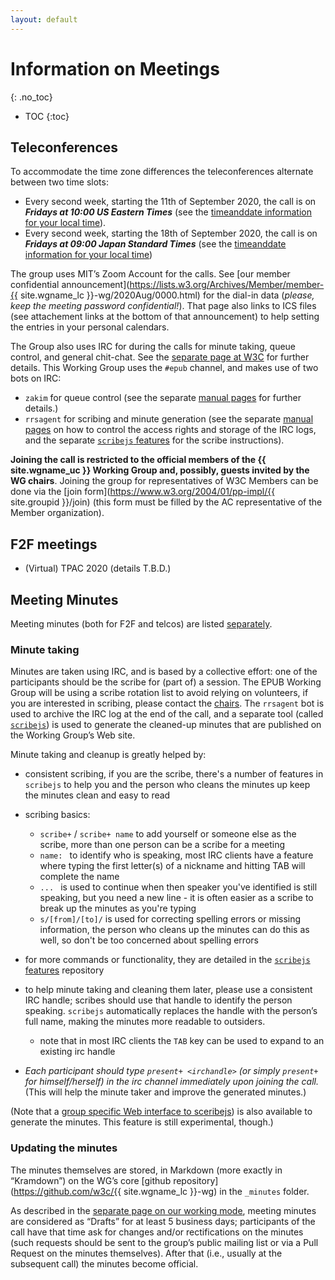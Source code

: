 ```yaml
---
layout: default
---
```


# Information on Meetings
{: .no_toc}

* TOC
{:toc}

## Teleconferences

To accommodate the time zone differences the teleconferences alternate between two time slots:

* Every second week, starting the 11th of September 2020, the call is on _**Fridays at 10:00 US Eastern Times**_ (see the [timeanddate information for your local time](https://tinyurl.com/y24qnpgg)).
* Every second week, starting the 18th of September 2020, the call is on _**Fridays at 09:00 Japan Standard Times**_ (see the [timeanddate information for your local time](https://tinyurl.com/y28b55nq))

The group uses MIT’s Zoom Account for the calls. See [our member confidential announcement](https://lists.w3.org/Archives/Member/member-{{ site.wgname_lc }}-wg/2020Aug/0000.html) for the dial-in data (_please, keep the meeting password confidential!_). That page also links to ICS files (see attachement links at the bottom of that announcement) to help setting the entries in your personal calendars.

The Group also uses IRC for during the calls for minute taking, queue control, and general chit-chat. See the [separate page at W3C](https://www.w3.org/Project/IRC/) for further details. This Working Group uses the `#epub` channel, and makes use of two bots on IRC:

* `zakim` for queue control (see the separate [manual pages](https://www.w3.org/2001/12/zakim-irc-bot.html) for  further details.)
* `rrsagent` for scribing and minute generation (see the separate [manual pages](https://www.w3.org/2002/03/RRSAgent) on how to control the access rights and storage of the IRC logs, and the separate [`scribejs` features](https://github.com/w3c/scribejs/blob/master/features.md) for the scribe instructions).

**Joining the call is restricted to the official members of the {{ site.wgname_uc }} Working Group and, possibly, guests invited by the WG chairs**. Joining the group for representatives of W3C Members can be done via the [join form](https://www.w3.org/2004/01/pp-impl/{{ site.groupid }}/join) (this form must be filled by the AC representative of the Member organization).

## F2F meetings

* (Virtual) TPAC 2020 (details T.B.D.)

## Meeting Minutes

Meeting minutes (both for F2F and telcos) are listed [separately](./Minutes/).

### Minute taking

Minutes are taken using IRC, and is based by a collective effort: one of the participants should be the scribe for (part of) a session. The EPUB Working Group will be using a scribe rotation list to avoid relying on volunteers, if you are interested in scribing, please contact the [chairs](mailto:group-epub-wg-chairs@w3.org). The `rrsagent` bot is used to archive the IRC log at the end of the call, and a separate tool (called [`scribejs`](https://github.com/w3c/scribejs/)) is used to generate the cleaned-up minutes that are published on the Working Group’s Web site.

Minute taking and cleanup is greatly helped by:

* consistent scribing, if you are the scribe, there's a number of features in  `scribejs` to help you and the person who cleans the minutes up keep the minutes clean and easy to read
* scribing basics:
  * `scribe+` / `scribe+ name` to add yourself or someone else as the scribe, more than one person can be a scribe for a meeting
  * `name: ` to identify who is speaking, most IRC clients have a feature where typing the first letter(s) of a nickname and hitting TAB will complete the name
  * `... ` is used to continue when then speaker you've identified is still speaking, but you need a new line - it is often easier as a scribe to break up the minutes as you're typing
  * `s/[from]/[to]/` is used for correcting spelling errors or missing information, the person who cleans up the minutes can do this as well, so don't be too concerned about spelling errors
* for more commands or functionality, they are detailed in the [`scribejs` features](https://github.com/w3c/scribejs/blob/master/features.md) repository
* to help minute taking and cleaning them later, please use a consistent IRC handle; scribes should use that handle to identify the person speaking. `scribejs` automatically replaces the handle with the person’s full name, making the minutes more readable to outsiders.
    * note that in most IRC clients the `TAB` key can be used to expand to an existing irc handle

* *Each participant should type `present+ <irchandle>` (or simply `present+` for himself/herself) in the irc channel immediately upon joining the call.* (This will help the minute taker and improve the generated minutes.)

(Note that a [group specific Web interface to sceribejs](https://w3c.github.io/scribejs/BrowserView/epub-wg.html)) is also available to generate the minutes. This feature is still experimental, though.)

### Updating the minutes

The minutes themselves are stored, in Markdown (more exactly in “Kramdown”) on the WG’s core [github repository](https://github.com/w3c/{{ site.wgname_lc }}-wg) in the `_minutes` folder.

As described in the [separate page on our working mode](../WorkMode/index#telco), meeting minutes are considered as “Drafts” for at least 5 business days; participants of the call have that time ask for changes and/or rectifications on the minutes (such requests should be sent to the group’s public mailing list or via a Pull Request on the minutes themselves). After that (i.e., usually at the subsequent call) the minutes become official.
